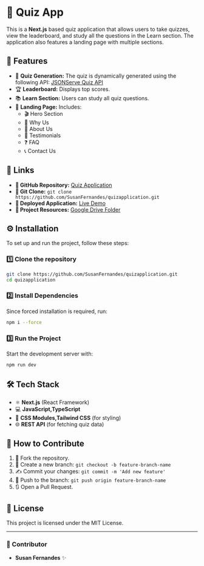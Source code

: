 # 🎯 Quiz App

This is a **Next.js** based quiz application that allows users to take quizzes, view the leaderboard, and study all the questions in the Learn section. The application also features a landing page with multiple sections.

## 🚀 Features

- 📝 **Quiz Generation:** The quiz is dynamically generated using the following API: [JSONServe Quiz API](https://api.jsonserve.com/Uw5CrX)
- 🏆 **Leaderboard:** Displays top scores.
- 📚 **Learn Section:** Users can study all quiz questions.
- 🏡 **Landing Page:** Includes:
  - 🎬 Hero Section
  - 🤔 Why Us
  - 📖 About Us
  - 🌟 Testimonials
  - ❓ FAQ
  - 📞 Contact Us

## 🔗 Links
- **🔗 GitHub Repository:** [Quiz Application](https://github.com/SusanFernandes/quizapplication)
- **📂 Git Clone:** `git clone https://github.com/SusanFernandes/quizapplication.git`
- **🚀 Deployed Application:** [Live Demo](https://quizmaster-susanfernandes-projects.vercel.app/)
- **📁 Project Resources:** [Google Drive Folder](https://drive.google.com/drive/folders/1WK4UO4OBKmS8UAA3uXG0YgHip489xN3v?usp=sharing)

## ⚙️ Installation

To set up and run the project, follow these steps:

### 1️⃣ Clone the repository
```bash
git clone https://github.com/SusanFernandes/quizapplication.git
cd quizapplication
```

### 2️⃣ Install Dependencies
Since forced installation is required, run:
```bash
npm i --force
```

### 3️⃣ Run the Project
Start the development server with:
```bash
npm run dev
```

## 🛠️ Tech Stack
- ⚛️ **Next.js** (React Framework)
- 💻 **JavaScript,TypeScript** 
- 🎨 **CSS Modules,Tailwind CSS** (for styling)
- 🌐 **REST API** (for fetching quiz data)

## 🤝 How to Contribute
1. 🍴 Fork the repository.
2. 🌿 Create a new branch: `git checkout -b feature-branch-name`
3. ✍️ Commit your changes: `git commit -m 'Add new feature'`
4. 🚀 Push to the branch: `git push origin feature-branch-name`
5. 🔃 Open a Pull Request.

## 📜 License
This project is licensed under the MIT License.

---
### 👤 Contributor
- **Susan Fernandes** ✨

